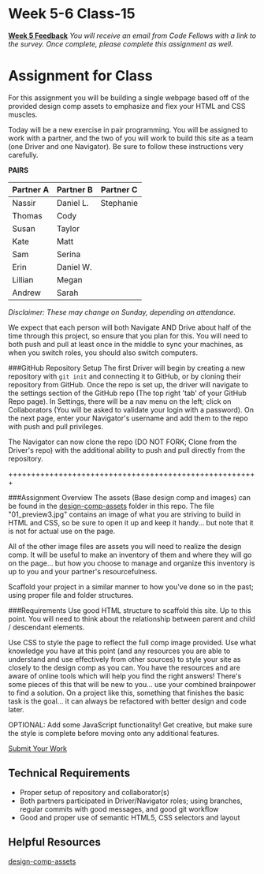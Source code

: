 # Week 5-6 Class-15
[**Week 5 Feedback**](https://canvas.instructure.com/courses/990777/assignments/4230204)
*You will receive an email from Code Fellows with a link to the survey. Once complete, please complete this assignment as well.*

# Assignment for Class
For this assignment you will be building a single webpage based off of the provided design comp assets to emphasize and flex your HTML and CSS muscles.

Today will be a new exercise in pair programming. You will be assigned to work with a partner, and the two of you will work to build this site as a team (one Driver and one Navigator). Be sure to follow these instructions very carefully.

**PAIRS**

Partner A | Partner B   | Partner C
----------|-------------|-----------
Nassir    | Daniel L.   | Stephanie
Thomas    | Cody        |
Susan     | Taylor      |  
Kate      | Matt        |
Sam       | Serina      |  
Erin      | Daniel W.   |    
Lillian   | Megan       |
Andrew    | Sarah       |


_Disclaimer: These may change on Sunday, depending on attendance._


We expect that each person will both Navigate AND Drive about half of the time through this project, so ensure that you plan for this. You will need to both push and pull at least once in the middle to sync your machines, as when you switch roles, you should also switch computers.

###GitHub Repository Setup
The first Driver will begin by creating a new repository with `git init` and connecting it to GitHub, or by cloning their repository from GitHub. Once the repo is set up, the driver will navigate to the settings section of the GitHub repo (The top right 'tab' of your GitHub Repo page). In Settings, there will be a nav menu on the left; click on Collaborators (You will be asked to validate your login with a password). On the next page, enter your Navigator's username and add them to the repo with push and pull privileges.

The Navigator can now clone the repo (DO NOT FORK; Clone from the Driver's repo) with the additional ability to push and pull directly from the repository.

+++++++++++++++++++++++++++++++++++++++++++++++++++++++

###Assignment Overview
The assets (Base design comp and images) can be found in the [design-comp-assets](/design-comp-assets) folder in this repo. The file "01_preview3.jpg" contains an image of what you are striving to build in HTML and CSS, so be sure to open it up and keep it handy... but note that it is not for actual use on the page.

All of the other image files are assets you will need to realize the design comp. It will be useful to make an inventory of them and where they will go on the page... but how you choose to manage and organize this inventory is up to you and your partner's resourcefulness.

Scaffold your project in a similar manner to how you've done so in the past; using proper file and folder structures.

###Requirements
Use good HTML structure to scaffold this site. Up to this point. You will need to think about the relationship between parent and child / descendant elements.  

Use CSS to style the page to reflect the full comp image provided. Use what knowledge you have at this point (and any resources you are able to understand and use effectively from other sources) to style your site as closely to the design comp as you can. You have the resources and are aware of online tools which will help you find the right answers! There's some pieces of this that will be new to you... use your combined brainpower to find a solution. On a project like this, something that finishes the basic task is the goal... it can always be refactored with better design and code later.

OPTIONAL: Add some JavaScript functionality! Get creative, but make sure the style is complete before moving onto any additional features.

[Submit Your Work](https://canvas.instructure.com/courses/990777/assignments/4229993)

## Technical Requirements
 - Proper setup of repository and collaborator(s)
 - Both partners participated in Driver/Navigator roles; using branches, regular commits with good messages, and good git workflow
 - Good and proper use of semantic HTML5, CSS selectors and layout

## Helpful Resources
[design-comp-assets](/design-comp-assets)
